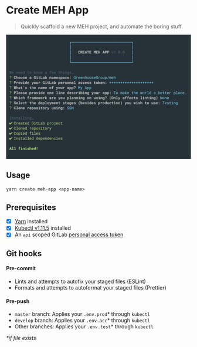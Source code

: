# Create MEH App

> Quickly scaffold a new MEH project, and automate the boring stuff.

![Screenshot](docs/screenshot.png)

## Usage

```shell
yarn create meh-app <app-name>
```

## Prerequisites

- [x] [Yarn](https://yarnpkg.com/) installed
- [x] [Kubectl v1.11.5](https://storage.googleapis.com/kubernetes-release/release/v1.11.5/bin/darwin/amd64/kubectl) installed
- [x] An `api` scoped GitLab [personal access token](https://gitlab.com/profile/personal_access_tokens)

## Git hooks

#### Pre-commit

- Lints and attempts to autofix your staged files (ESLint)
- Formats and attempts to autoformat your staged files (Prettier)

#### Pre-push

- `master` branch: Applies your `.env.prod`\* through `kubectl`
- `develop` branch: Applies your `.env.acc`\* through `kubectl`
- Other branches: Applies your `.env.test`\* through `kubectl`

_\*if file exists_
